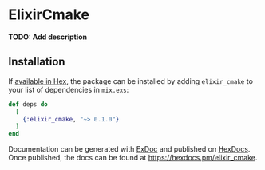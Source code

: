 # ElixirCmake

**TODO: Add description**

## Installation

If [available in Hex](https://hex.pm/docs/publish), the package can be installed
by adding `elixir_cmake` to your list of dependencies in `mix.exs`:

```elixir
def deps do
  [
    {:elixir_cmake, "~> 0.1.0"}
  ]
end
```

Documentation can be generated with [ExDoc](https://github.com/elixir-lang/ex_doc)
and published on [HexDocs](https://hexdocs.pm). Once published, the docs can
be found at <https://hexdocs.pm/elixir_cmake>.

